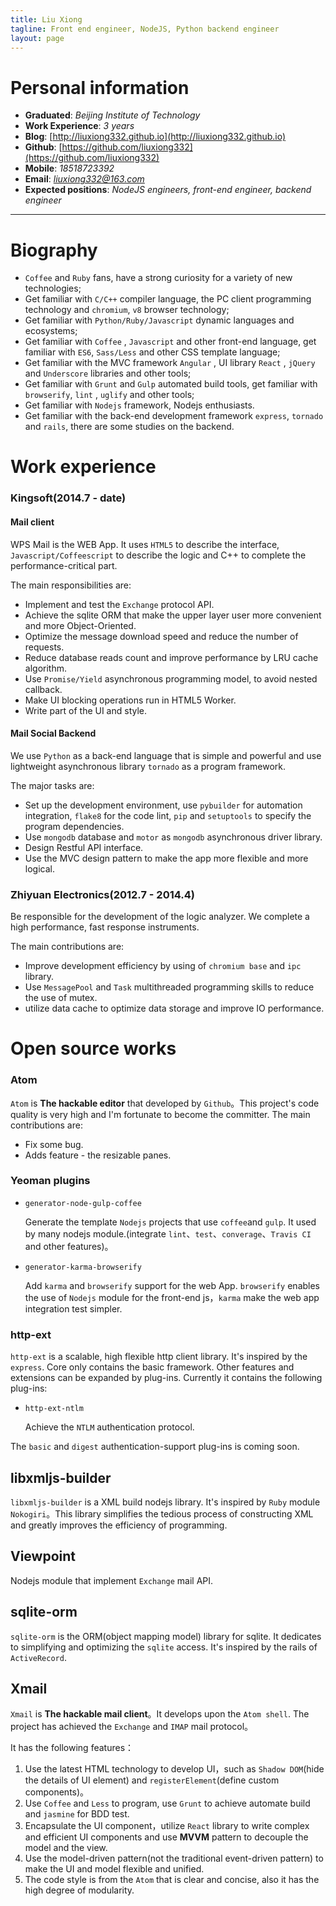 ```yaml
---
title: Liu Xiong
tagline: Front end engineer, NodeJS, Python backend engineer
layout: page
---
```


# Personal information

* **Graduated**: *Beijing Institute of Technology*
* **Work Experience**: *3 years*
* **Blog**: [http://liuxiong332.github.io](http://liuxiong332.github.io)
* **Github**: [https://github.com/liuxiong332](https://github.com/liuxiong332)
* **Mobile**: *18518723392*
* **Email**: *liuxiong332@163.com*
* **Expected positions**: *NodeJS engineers, front-end engineer, backend engineer*

----

# Biography
* `Coffee` and `Ruby` fans, have a strong curiosity for a variety of new technologies;
* Get familiar with `C/C++` compiler language, the PC client programming technology and `chromium`, `v8` browser technology;
* Get familiar with `Python/Ruby/Javascript` dynamic languages ​​and ecosystems;
* Get familiar with `Coffee` , `Javascript` and other front-end language, get familiar with `ES6`, `Sass/Less` and other CSS template language;
* Get familiar with the MVC framework `Angular` , UI library `React` , `jQuery` and `Underscore` libraries and other tools;
* Get familiar with `Grunt` and `Gulp` automated build tools, get familiar with `browserify`, `lint` , `uglify` and other tools;
* Get familiar with `Nodejs` framework, Nodejs enthusiasts.
* Get familiar with the back-end development framework `express`, `tornado` and `rails`, there are some studies on the backend.

# Work experience

### Kingsoft(2014.7 - date)

#### Mail client

  WPS Mail is the WEB App. It uses `HTML5` to describe the interface, `Javascript/Coffeescript` to describe the logic and C++ to complete the performance-critical part.

  The main responsibilities are:

  * Implement and test the `Exchange` protocol API.
  * Achieve the sqlite ORM that make the upper layer user more convenient and more Object-Oriented.
  * Optimize the message download speed and reduce the number of requests.
  * Reduce database reads count and improve performance by LRU cache algorithm.
  * Use `Promise/Yield` asynchronous programming model, to avoid nested callback.
  * Make UI blocking operations run in HTML5 Worker.
  * Write part of the UI and style.

#### Mail Social Backend

  We use `Python` as a back-end language that is simple and powerful and use lightweight asynchronous library `tornado` as a program framework.

  The major tasks are:

  * Set up the development environment, use `pybuilder` for automation integration, `flake8` for the code lint, `pip` and `setuptools` to specify the program dependencies.
  * Use `mongodb` database and `motor` as `mongodb` asynchronous driver library.
  * Design Restful API interface.
  * Use the MVC design pattern to make the app more flexible and more logical.

### Zhiyuan Electronics(2012.7 - 2014.4)

  Be responsible for the development of the logic analyzer. We complete a high performance, fast response instruments.

  The main contributions are:

* Improve development efficiency by using of `chromium base` and `ipc` library.
* Use `MessagePool` and `Task` multithreaded programming skills to reduce the use of mutex.
* utilize data cache to optimize data storage and improve IO performance.

# Open source works

### Atom

`Atom` is **The hackable editor** that developed by `Github`。This project's code quality is very high and I'm fortunate to become the committer. The main contributions are:

* Fix some bug.
* Adds feature - the resizable panes.

### Yeoman plugins

* `generator-node-gulp-coffee`

  Generate the template `Nodejs` projects that use `coffee`and `gulp`. It used by many nodejs module.(integrate `lint`、`test`、`converage`、`Travis CI` and other features)。

* `generator-karma-browserify`

  Add `karma` and `browserify` support for the web App. `browserify` enables the use of `Nodejs` module for the front-end js，`karma` make the web app integration test simpler.

### http-ext

`http-ext` is a scalable, high flexible http client library. It's inspired by the `express`. Core only contains the basic framework. Other features and extensions can be expanded by plug-ins. Currently it contains the following plug-ins:

* `http-ext-ntlm`

  Achieve the `NTLM` authentication protocol.

The `basic` and `digest` authentication-support plug-ins is coming soon.

## libxmljs-builder

`libxmljs-builder` is a XML build nodejs library. It's inspired by `Ruby` module `Nokogiri`。This library simplifies the tedious process of constructing XML and greatly improves the efficiency of programming.

## Viewpoint

  Nodejs module that implement `Exchange` mail API.

## sqlite-orm

`sqlite-orm` is the ORM(object mapping model) library for sqlite. It dedicates to simplifying and optimizing the `sqlite` access. It's inspired by the rails of `ActiveRecord`.

## Xmail

`Xmail` is **The hackable mail client**。It develops upon the `Atom shell`. The project has achieved the `Exchange` and `IMAP` mail protocol。

It has the following features：

1. Use the latest HTML technology to develop UI，such as `Shadow DOM`(hide the details of UI element) and `registerElement`(define custom components)。
2. Use `Coffee` and `Less` to program, use `Grunt` to achieve automate build and `jasmine` for BDD test.
3. Encapsulate the UI component，utilize `React` library to write complex and efficient UI components and use **MVVM** pattern to decouple the model and the view.
4. Use the model-driven pattern(not the traditional event-driven pattern) to make the UI and model flexible and unified.
5. The code style is from the `Atom` that is clear and concise, also it has the high degree of modularity.
